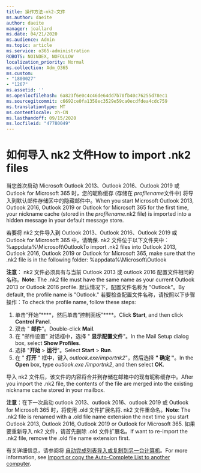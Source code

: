 ```yaml
---
title: 操作方法-nk2-文件
ms.author: daeite
author: daeite
manager: joallard
ms.date: 04/21/2020
ms.audience: Admin
ms.topic: article
ms.service: o365-administration
ROBOTS: NOINDEX, NOFOLLOW
localization_priority: Normal
ms.collection: Adm_O365
ms.custom:
- "1800027"
- "1267"
ms.assetid: ''
ms.openlocfilehash: 6a823f6e0c4c46de64dd7b70fb40c76255d78ec1
ms.sourcegitcommit: c6692ce0fa1358ec3529e59ca0ecdfdea4cdc759
ms.translationtype: MT
ms.contentlocale: zh-CN
ms.lasthandoff: 09/15/2020
ms.locfileid: "47780049"
---
```

# <a name="how-to-import-nk2-files"></a><span data-ttu-id="09eec-102">如何导入 nk2 文件</span><span class="sxs-lookup"><span data-stu-id="09eec-102">How to import .nk2 files</span></span> 

<span data-ttu-id="09eec-103">当您首次启动 Microsoft Outlook 2013、Outlook 2016、Outlook 2019 或 Outlook for Microsoft 365 时，您的昵称缓存 (存储在 *profilename*文件中) 将导入到默认邮件存储区中的隐藏邮件中。</span><span class="sxs-lookup"><span data-stu-id="09eec-103">When you start Microsoft Outlook 2013, Outlook 2016, Outlook 2019 or Outlook for Microsoft 365 for the first time, your nickname cache (stored in the *profilename*.nk2 file) is imported into a hidden message in your default message store.</span></span>

<span data-ttu-id="09eec-104">若要将 nk2 文件导入到 Outlook 2013、Outlook 2016、Outlook 2019 或 Outlook for Microsoft 365 中，请确保. nk2 文件位于以下文件夹中：%appdata%\Microsoft\Outlook</span><span class="sxs-lookup"><span data-stu-id="09eec-104">To import .nk2 files into Outlook 2013, Outlook 2016, Outlook 2019 or Outlook for Microsoft 365, make sure that the .nk2 file is in the following folder: %appdata%\Microsoft\Outlook</span></span>

<span data-ttu-id="09eec-105">**注意**： nk2 文件必须具有与当前 Outlook 2013 或 outlook 2016 配置文件相同的名称。</span><span class="sxs-lookup"><span data-stu-id="09eec-105">**Note**: The .nk2 file must have the same name as your current Outlook 2013 or Outlook 2016 profile.</span></span> <span data-ttu-id="09eec-106">默认情况下，配置文件名称为 "Outlook"。</span><span class="sxs-lookup"><span data-stu-id="09eec-106">By default, the profile name is "Outlook."</span></span> <span data-ttu-id="09eec-107">若要检查配置文件名称，请按照以下步骤操作：</span><span class="sxs-lookup"><span data-stu-id="09eec-107">To check the profile name, follow these steps:</span></span> 
1. <span data-ttu-id="09eec-108">单击“开始”\*\*\*\*，然后单击“控制面板”\*\*\*\*。</span><span class="sxs-lookup"><span data-stu-id="09eec-108">Click **Start**, and then click **Control Panel**.</span></span>
2. <span data-ttu-id="09eec-109">双击 " **邮件**"。</span><span class="sxs-lookup"><span data-stu-id="09eec-109">Double-click **Mail**.</span></span>
3. <span data-ttu-id="09eec-110">在 "邮件设置" 对话框中，选择 " **显示配置文件**"。</span><span class="sxs-lookup"><span data-stu-id="09eec-110">In the Mail Setup dialog box, select **Show Profiles**.</span></span>
4. <span data-ttu-id="09eec-111">选择 "**开始**  >  **运行**"。</span><span class="sxs-lookup"><span data-stu-id="09eec-111">Select **Start** > **Run**.</span></span>
5. <span data-ttu-id="09eec-112">在 " **打开** " 框中，键入 *outlook.exe/importnk2*"，然后选择 **" 确定 "**。</span><span class="sxs-lookup"><span data-stu-id="09eec-112">In the **Open** box, type *outlook.exe /importnk2*, and then select **OK**.</span></span> 

<span data-ttu-id="09eec-113">导入 nk2 文件后，该文件的内容将合并到存储在邮箱中的现有昵称缓存中。</span><span class="sxs-lookup"><span data-stu-id="09eec-113">After you import the .nk2 file, the contents of the file are merged into the existing nickname cache stored in your mailbox.</span></span>

<span data-ttu-id="09eec-114">**注意**：在下一次启动 outlook 2013、outlook 2016、outlook 2019 或 Outlook for Microsoft 365 时，将使用 .old 文件扩展名将. nk2 文件重命名。</span><span class="sxs-lookup"><span data-stu-id="09eec-114">**Note**: The .nk2 file is renamed with a .old file name extension the next time you start Outlook 2013, Outlook 2016, Outlook 2019 or Outlook for Microsoft 365.</span></span> <span data-ttu-id="09eec-115">如果要重新导入 nk2 文件，请首先删除 .old 文件扩展名。</span><span class="sxs-lookup"><span data-stu-id="09eec-115">If want to re-import the .nk2 file, remove the .old file name extension first.</span></span>

<span data-ttu-id="09eec-116">有关详细信息，请参阅将 [自动完成列表导入或复制到另一台计算机](https://support.microsoft.com/help/2806550/how-to-import-nk2-files-into-outlook%)。</span><span class="sxs-lookup"><span data-stu-id="09eec-116">For more information, see [Import or copy the Auto-Complete List to another computer](https://support.microsoft.com/help/2806550/how-to-import-nk2-files-into-outlook%).</span></span>